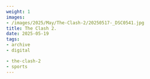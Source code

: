 ```yaml
---
weight: 1
images:
- /images/2025/May/The-Clash-2/20250517-_DSC0541.jpg
title: The Clash 2.
date: 2025-05-19
tags:
- archive
- digital

- the-clash-2
- sports
---
```


